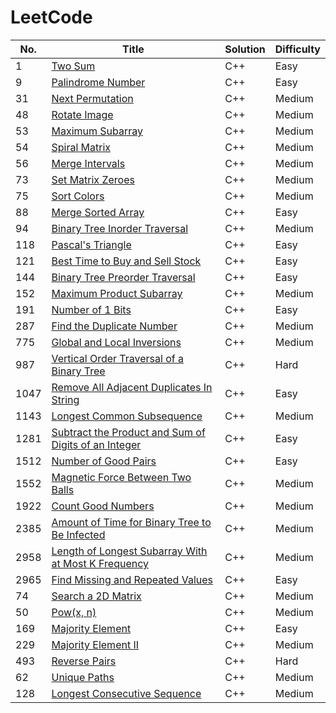 
LeetCode
========

|   No. | Title                                                                                                                                       | Solution   | Difficulty   |
|-------|---------------------------------------------------------------------------------------------------------------------------------------------|------------|--------------|
|     1 | [Two Sum](https://leetcode.com/problems/two-sum/)                                                                                           | C++        | Easy         |
|     9 | [Palindrome Number](https://leetcode.com/problems/palindrome-number/)                                                                       | C++        | Easy         |
|    31 | [Next Permutation](https://leetcode.com/problems/next-permutation/)                                                                         | C++        | Medium       |
|    48 | [Rotate Image](https://leetcode.com/problems/rotate-image/)                                                                                 | C++        | Medium       |
|    53 | [ Maximum Subarray](https://leetcode.com/problems/maximum-subarray/)                                                                        | C++        | Medium       |
|    54 | [Spiral Matrix](https://leetcode.com/problems/spiral-matrix/)                                                                               | C++        | Medium       |
|    56 | [Merge Intervals](https://leetcode.com/problems/merge-intervals/)                                                                           | C++        | Medium       |
|    73 | [Set Matrix Zeroes](https://leetcode.com/problems/set-matrix-zeroes/)                                                                       | C++        | Medium       |
|    75 | [Sort Colors](https://leetcode.com/problems/sort-colors/)                                                                                   | C++        | Medium       |
|    88 | [Merge Sorted Array](https://leetcode.com/problems/merge-sorted-array/)                                                                     | C++        | Easy         |
|    94 | [Binary Tree Inorder Traversal](https://leetcode.com/problems/binary-tree-inorder-traversal/)                                               | C++        | Medium       |
|   118 | [Pascal's Triangle](https://leetcode.com/problems/pascals-triangle/)                                                                        | C++        | Easy         |
|   121 | [Best Time to Buy and Sell Stock](https://leetcode.com/problems/best-time-to-buy-and-sell-stock/)                                           | C++        | Easy         |
|   144 | [Binary Tree Preorder Traversal](https://leetcode.com/problems/binary-tree-preorder-traversal/)                                             | C++        | Easy         |
|   152 | [Maximum Product Subarray](https://leetcode.com/problems/maximum-product-subarray/)                                                         | C++        | Medium       |
|   191 | [Number of 1 Bits](https://leetcode.com/problems/number-of-1-bits/)                                                                         | C++        | Easy         |
|   287 | [Find the Duplicate Number](https://leetcode.com/problems/find-the-duplicate-number/)                                                       | C++        | Medium       |
|   775 | [Global and Local Inversions](https://leetcode.com/problems/global-and-local-inversions/)                                                   | C++        | Medium       |
|   987 | [Vertical Order Traversal of a Binary Tree](https://leetcode.com/problems/vertical-order-traversal-of-a-binary-tree/)                       | C++        | Hard         |
|  1047 | [Remove All Adjacent Duplicates In String](https://leetcode.com/problems/remove-all-adjacent-duplicates-in-string/)                         | C++        | Easy         |
|  1143 | [Longest Common Subsequence](https://leetcode.com/problems/longest-common-subsequence/)                                                     | C++        | Medium       |
|  1281 | [Subtract the Product and Sum of Digits of an Integer](https://leetcode.com/problems/subtract-the-product-and-sum-of-digits-of-an-integer/) | C++        | Easy         |
|  1512 | [Number of Good Pairs](https://leetcode.com/problems/number-of-good-pairs/)                                                                 | C++        | Easy         |
|  1552 | [Magnetic Force Between Two Balls](https://leetcode.com/problems/magnetic-force-between-two-balls/)                                         | C++        | Medium       |
|  1922 | [Count Good Numbers](https://leetcode.com/problems/count-good-numbers/)                                                                     | C++        | Medium       |
|  2385 | [Amount of Time for Binary Tree to Be Infected](https://leetcode.com/problems/amount-of-time-for-binary-tree-to-be-infected/)               | C++        | Medium       |
|  2958 | [Length of Longest Subarray With at Most K Frequency](https://leetcode.com/problems/length-of-longest-subarray-with-at-most-k-frequency/)   | C++        | Medium       |
|  2965 | [Find Missing and Repeated Values](https://leetcode.com/problems/find-missing-and-repeated-values/)                                         | C++        | Easy         |
|74| [Search a 2D Matrix](https://leetcode.com/problems/search-a-2d-matrix/)|C++|Medium|
|50| [Pow(x, n)](https://leetcode.com/problems/powx-n/)|C++|Medium|
|169| [Majority Element](https://leetcode.com/problems/majority-element/)|C++|Easy|
|229| [Majority Element II](https://leetcode.com/problems/majority-element-ii/)|C++|Medium|
|493| [Reverse Pairs](https://leetcode.com/problems/reverse-pairs/)|C++|Hard|
|62| [Unique Paths](https://leetcode.com/problems/unique-paths/)|C++|Medium|
|128| [Longest Consecutive Sequence](https://leetcode.com/problems/longest-consecutive-sequence/)|C++|Medium|












